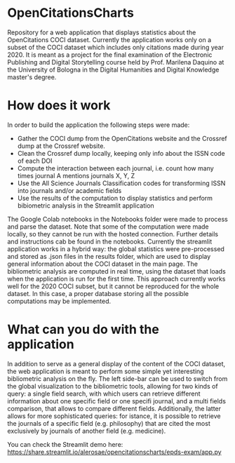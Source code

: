 # OpenCitationsCharts
Repository for a web application that displays statistics about the OpenCitations COCI dataset. Currently the application works only on a subset of the COCI dataset which includes only citations made during year 2020. It is meant as a project for the final examination of the Electronic Publishing and Digital Storytelling course held by Prof. Marilena Daquino at the University of Bologna in the Digital Humanities and Digital Knowledge master's degree. 

# How does it work
In order to build the application the following steps were made:
<ul>
<li>Gather the COCI dump from the OpenCitations website and the Crossref dump at the Crossref website.</li>
<li>Clean the Crossref dump locally, keeping only info about the ISSN code of each DOI </li>
<li>Compute the interaction between each journal, i.e. count how many times journal A mentions journals X, Y, Z</li>
<li>Use the All Science Journals Classification codes for transforming ISSN into journals and/or academic fields</li>
<li>Use the results of the computation to display statistics and perform bibiometric analysis in the Streamlit application</li>
</ul>

The Google Colab notebooks in the Notebooks folder were made to process and parse the dataset. Note that some of the computation were made locally, so they cannot be run with the hosted connection. Further details and instructions cab be found in the notebooks.
Currently the streamlit application works in a hybrid way: the global statistics were pre-processed and stored as .json files in the results folder, which are used to display general information about the COCI dataset in the main page. The bibliometric analysis are computed in real time, using the dataset that loads when the application is run for the first time. This approach currently works well for the 2020 COCI subset, but it cannot be reproduced for the whole dataset. In this case, a proper database storing all the possible computations may be implemented. 

# What can you do with the application
In addition to serve as a general display of the content of the COCI dataset, the web application is meant to perform some simple yet interesting bibliometric analysis on the fly. The left side-bar can be used to switch from the global visualization to the bibliometric tools, allowing for two kinds of query: a single field search, with which users can retrieve different information about one specific field or one specifi journal, and a multi fields comparison, that allows to compare different fields. Additionally, the latter allows for more sophisticated queries: for istance, it is possible to retrieve the journals of a specific field (e.g. philosophy) that are cited the most exclusively by journals of another field (e.g. medicine). 

You can check the Streamlit demo here: https://share.streamlit.io/alerosae/opencitationscharts/epds-exam/app.py
